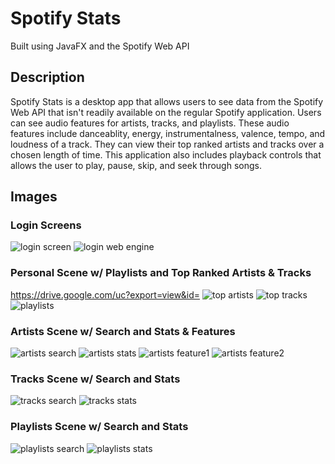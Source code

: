 # Spotify Stats

Built using JavaFX and the Spotify Web API

## Description

Spotify Stats is a desktop app that allows users to see data from the Spotify Web API that isn't readily available on the regular Spotify application. Users can see audio features for artists, tracks, and playlists. These audio features include danceablity, energy, instrumentalness, valence, tempo, and loudness of a track. They can view their top ranked artists and tracks over a chosen length of time. This application also includes playback controls that allows the user to play, pause, skip, and seek through songs.

## Images

### Login Screens

![login screen](https://drive.google.com/uc?export=view&id=1E0NNnMFI_C4-Bv8g-1ZazW2TkQPBKQZo)
![login web engine](https://drive.google.com/uc?export=view&id=1_wikLFTh6eC2dyh6EiB7Yj2JWqz57Qrx)

### Personal Scene w/ Playlists and Top Ranked Artists & Tracks

https://drive.google.com/uc?export=view&id=
![top artists](https://drive.google.com/uc?export=view&id=1Td69gRnlhfWRxOW8-hnl7qJB6gSeXT4o)
![top tracks](https://drive.google.com/uc?export=view&id=1PohCZDR_W1qvT5xcvG7dE4lieLovBRC7)
![playlists](https://drive.google.com/uc?export=view&id=1hgNJcBw8yBAZDMR3CCPmXykCQpBeVmiL)

### Artists Scene w/ Search and Stats & Features

![artists search](https://drive.google.com/uc?export=view&id=1wc48rc2eS-M7WRW3lSETx-JuJ7gLkuzj)
![artists stats](https://drive.google.com/uc?export=view&id=1qMr2Pj3gc6yPIJWROy4y60lvib-jz61e)
![artists feature1](https://drive.google.com/uc?export=view&id=13rLnRe92Yoci03n6p4Ftu8LCzvpTz5W7)
![artists feature2](https://drive.google.com/uc?export=view&id=1rWZnv9hS4c9hVXQ-0LjDQt7nKr8dovSi)

### Tracks Scene w/ Search and Stats

![tracks search](https://drive.google.com/uc?export=view&id=1R_1xWNTtiO43zrRy8QKkXje01_oPjXFc)
![tracks stats](https://drive.google.com/uc?export=view&id=1YljAUlKNher-zh2NqCMmPViQqrxxXbn8)

### Playlists Scene w/ Search and Stats

![playlists search](https://drive.google.com/uc?export=view&id=1s2xdQUp4u-hjOPo30A84V73WEH6me974)
![playlists stats](https://drive.google.com/uc?export=view&id=1o6BVWMinSHXeV4OY9w4ulalY0g-GBuXg)
